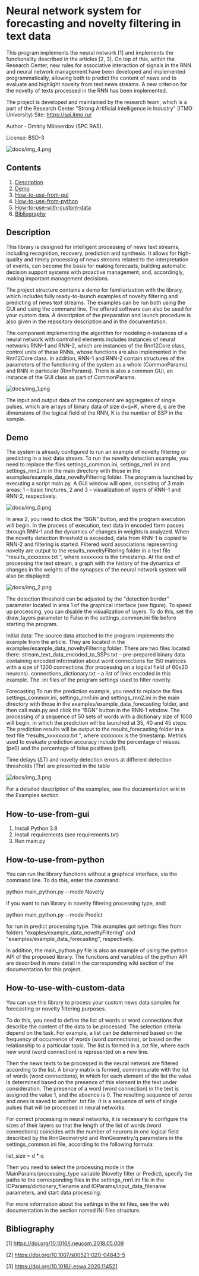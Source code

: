 # Neural network system for forecasting and novelty filtering in text data

This program implements the neural network [1] and implements the functionality described in the articles [2, 3]. On top of this, within the Research Center, new rules for associative interaction of signals in the RNN and neural network management have been developed and implemented programmatically, allowing both to predict the content of news and to evaluate and highlight novelty from text news streams. A new criterion for the novelty of texts processed in the RNN has been implemented.

The project is developed and maintained by the research team, which is a part of the Research Center "Strong Artificial Intelligence in Industry" (ITMO University)
Site: https://sai.itmo.ru/

Author - Dmitriy Miloserdov (SPC RAS). 

License: BSD-3

![docs/img_4.png](docs/img_4.png)

## Contents

1. [Description](#Description)
2. [Demo](#Demo)
3. [How-to-use-from-gui](#How-to-use-from-gui)
4. [How-to-use-from-python](#How-to-use-from-python)
5. [How-to-use-with-custom-data](#How-to-use-with-custom-data)
6. [Bibliography](#Bibliography)


## Description
This library is designed for intelligent processing of news text streams, including recognition, recovery, prediction and synthesis. It allows for high-quality and timely processing of news streams related to the interpretation of events, can become the basis for making forecasts, building automatic decision support systems with proactive management, and, accordingly, making important management decisions.

The project structure contains a demo for familiarization with the library, which includes fully ready-to-launch examples of novelty filtering and predicting of news text streams. The examples can be run both using the GUI and using the command line. The offered software can also be used for your custom data. A description of the preparation and launch procedure is also given in the repository description and in the documentation.

The component implementing the algorithm for modeling n-instances of a neural network with controlled elements includes instances of neural networks RNN-1 and RNN-2, which are instances of the Rnn12Core class, control units of these RNNs, whose functions are also implemented in the Rnn12Core class. In addition, RNN-1 and RNN-2 contain structures of the parameters of the functioning of the system as a whole (CommonParams) and RNN in particular (RnnParams). There is also a common GUI, an instance of the GUI class as part of CommonParams.

![docs/img_1.png](docs/img_1.png)

The input and output data of the component are aggregates of single pulses, which are arrays of binary data of size d×q×K, where d, q are the dimensions of the logical field of the RNN, K is the number of SSP in the sample.

## Demo
The system is already configured to run an example of novelty filtering or predicting in a text data stream.
To run the novelty detection example, you need to replace the files settings_common.ini, settings_rnn1.ini and settings_rnn2.ini in the main directory with those in the examples/example_data_noveltyFiltering folder.
The program is launched by executing a script main.py. A GUI window will open, consisting of 3 main areas: 1 – basic tinctures, 2 and 3 – visualization of layers of RNN-1 and RNN-2, respectively.

![docs/img_0.png](docs/img_0.png)


In area 2, you need to click the “BGN” button, and the program execution will begin.
In the process of execution, text data in encoded form passes through RNN-1 and the dynamics of changes in weights is analyzed. When the novelty detection threshold is exceeded, data from RNN-1 is copied to RNN-2 and filtering is started. Filtered word associations representing novelty are output to the results_noveltyFiltering folder in a text file “results_xxxxxxxx.txt ”, where xxxxxxxx is the timestamp. At the end of processing the text stream, a graph with the history of the dynamics of changes in the weights of the synapses of the neural network system will also be displayed:

![docs/img_2.png](docs/img_2.png)

The detection threshold can be adjusted by the "detection border" parameter located in area 1 of the graphical interface (see figure).
To speed up processing, you can disable the visualization of layers. To do this, set the draw_layers parameter to False in the settings_common.ini file before starting the program.

Initial data:
The source data attached to the program implements the example from the article. They are located in the examples/example_data_noveltyFiltering folder. There are two files located there:
stream_text_data_encoded_to_SSPs.txt – pre-prepared binary data containing encoded information about word connections for 150 matrices with a size of 1200 connections (for processing on a logical field of 60x20 neurons).
connections_dictionary.txt – a list of links encoded in this example.
The .ini files of the program settings used to filter novelty.

Forecasting
To run the prediction example, you need to replace the files settings_common.ini, settings_rnn1.ini and settings_rnn2.ini in the main directory with those in the examples/example_data_forecasting folder, and then call main.py and click the “BGN” button in the RNN-1 window. The processing of a sequence of 50 sets of words with a dictionary size of 1000 will begin, in which the prediction will be launched at 35, 40 and 45 steps. The prediction results will be output to the results_forecasting folder in a text file “results_xxxxxxxx.txt ”, where xxxxxxxx is the timestamp.
Metrics used to evaluate prediction accuracy include the percentage of misses (pe0) and the percentage of false positives (pe1).

Time delays (ΔT) and novelty detection errors at different detection thresholds (Thr) are presented in the table

![docs/img_3.png](docs/img_3.png)

For a detailed description of the examples, see the documentation wiki in the Examples section.

## How-to-use-from-gui

1. Install Python 3.8
2. Install requirements (see requirements.txt)
3. Run main.py

## How-to-use-from-python

You can run the library functions without a graphical interface, via the command line. To do this, enter the command:

python main_python.py --mode Novelty

if you want to run library in novelty filtering processing type, and:

python main_python.py --mode Predict

for run in predict processing type. This examples got settings files from folders "exaples/example_data_noveltyFiltering" and "examples/example_data_forecasting", respectively.

In addition, the main_python.py file is also an example of using the python API of the proposed library. The functions and variables of the python API are described in more detail in the corresponding wiki section of the documentation for this project.

## How-to-use-with-custom-data

You can use this library to process your custom news data samples for forecasting or novelty filtering purposes.

To do this, you need to define the list of words or word connections that describe the content of the data to be processed. The selection criteria depend on the task. For example, a list can be determined based on the frequency of occurrence of words (word connections), or based on the relationship to a particular topic. The list is formed in a .txt file, where each new word (word connection) is represented on a new line.

Then the news texts to be processed in the neural network are filtered according to the list. A binary matrix is formed, commensurate with the list of words (word connections), in which for each element of the list the value is determined based on the presence of this element in the text under consideration. The presence of a word (word connection) in the text is assigned the value 1, and the absence is 0. The resulting sequence of zeros and ones is saved to another .txt file. It is a sequence of sets of single pulses that will be processed in neural networks.

For correct processing in neural networks, it is necessary to configure the sizes of their layers so that the length of the list of words (word connections) coincides with the number of neurons in one logical field described by the RnnGeometry/d and RnnGeometry/q parameters in the settings_common.ini file, according to the following formula:

list_size = d * q

Then you need to select the processing mode in the MainParams/processing_type variable (Novelty filter or Predict), specify the paths to the corresponding files in the settings_rnn1.ini file in the IOParams/dictionary_filename and IOParams/input_data_filename parameters, and start data processing.

For more information about the settings in the ini files, see the wiki documentation in the section named INI files structure.

## Bibliography

[1] https://doi.org/10.1016/j.neucom.2018.05.009

[2] https://doi.org/10.1007/s00521-020-04843-5

[3] https://doi.org/10.1016/j.eswa.2020.114521

